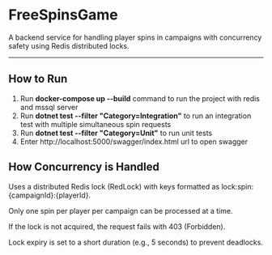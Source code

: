 # FreeSpinsGame

A backend service for handling player spins in campaigns with concurrency safety using Redis distributed locks.

---

## How to Run

1. Run **docker-compose up --build** command to run the project with redis and mssql server
2. Run **dotnet test --filter "Category=Integration"** to run an integration test with multiple simultaneous spin requests
3. Run **dotnet test --filter "Category=Unit"** to run unit tests
4. Enter http://localhost:5000/swagger/index.html url to open swagger


## How Concurrency is Handled

Uses a distributed Redis lock (RedLock) with keys formatted as lock:spin:{campaignId}:{playerId}.

Only one spin per player per campaign can be processed at a time.

If the lock is not acquired, the request fails with 403 (Forbidden).

Lock expiry is set to a short duration (e.g., 5 seconds) to prevent deadlocks.
